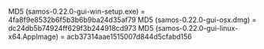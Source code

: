 MD5 (samos-0.22.0-gui-win-setup.exe) = 4fa8f9e8532b6f5b3b6b9ba24d35af79
MD5 (samos-0.22.0-gui-osx.dmg) = dc24db5b74924ff629f3b244918cd973
MD5 (samos-0.22.0-gui-linux-x64.AppImage) = acb37314aae1515007d844d5cfabd156
